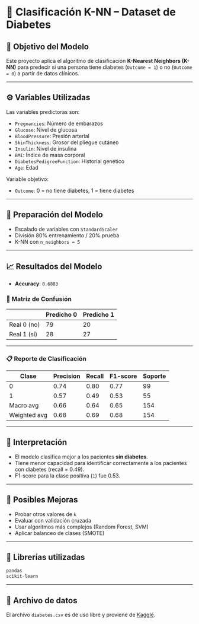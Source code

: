 
# 🧠 Clasificación K-NN – Dataset de Diabetes

## 🎯 Objetivo del Modelo

Este proyecto aplica el algoritmo de clasificación **K-Nearest Neighbors (K-NN)** para predecir si una persona tiene diabetes (`Outcome = 1`) o no (`Outcome = 0`) a partir de datos clínicos.

---

## ⚙️ Variables Utilizadas

Las variables predictoras son:

- `Pregnancies`: Número de embarazos
- `Glucose`: Nivel de glucosa
- `BloodPressure`: Presión arterial
- `SkinThickness`: Grosor del pliegue cutáneo
- `Insulin`: Nivel de insulina
- `BMI`: Índice de masa corporal
- `DiabetesPedigreeFunction`: Historial genético
- `Age`: Edad

Variable objetivo:
- `Outcome`: 0 = no tiene diabetes, 1 = tiene diabetes

---

## 🔧 Preparación del Modelo

- Escalado de variables con `StandardScaler`
- División 80% entrenamiento / 20% prueba
- K-NN con `n_neighbors = 5`

---

## 📈 Resultados del Modelo

- **Accuracy**: `0.6883`

### 🧮 Matriz de Confusión

|               | Predicho 0 | Predicho 1 |
|---------------|------------|------------|
| Real 0 (no)   | 79         | 20         |
| Real 1 (sí)   | 28         | 27         |

---

### 📋 Reporte de Clasificación

| Clase | Precision | Recall | F1-score | Soporte |
|-------|-----------|--------|----------|---------|
| 0     | 0.74      | 0.80   | 0.77     | 99      |
| 1     | 0.57      | 0.49   | 0.53     | 55      |
| Macro avg | 0.66  | 0.64   | 0.65     | 154     |
| Weighted avg | 0.68 | 0.69 | 0.68     | 154     |

---

## 📌 Interpretación

- El modelo clasifica mejor a los pacientes **sin diabetes**.
- Tiene menor capacidad para identificar correctamente a los pacientes con diabetes (recall = 0.49).
- F1-score para la clase positiva (`1`) fue 0.53.

---

## 🚀 Posibles Mejoras

- Probar otros valores de `k`
- Evaluar con validación cruzada
- Usar algoritmos más complejos (Random Forest, SVM)
- Aplicar balanceo de clases (SMOTE)

---

## 🧾 Librerías utilizadas

```python
pandas
scikit-learn
```

---

## 📁 Archivo de datos

El archivo `diabetes.csv` es de uso libre y proviene de [Kaggle](https://www.kaggle.com/datasets/uciml/pima-indians-diabetes-database).
